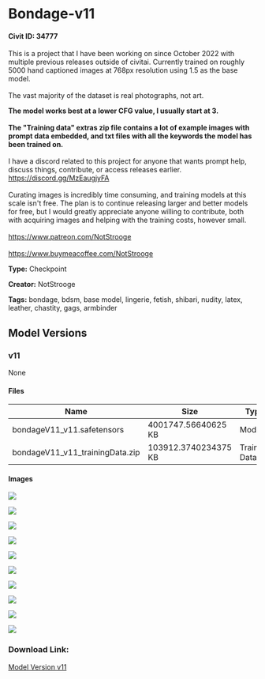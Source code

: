 # Bondage-v11

#### Civit ID: 34777

<p>This is a project that I have been working on since October 2022 with multiple previous releases outside of civitai. Currently trained on roughly 5000 hand captioned images at 768px resolution using 1.5 as the base model. <br /><br />The vast majority of the dataset is real photographs, not art. </p><p></p><p><strong>The model works best at a lower CFG value, I usually start at 3.</strong><br /><br /><strong>The "Training data" extras zip file contains a lot of example images with prompt data embedded, and txt files with all the keywords the model has been trained on.</strong><br /><br />I have a discord related to this project for anyone that wants prompt help, discuss things, contribute, or access releases earlier. <a target="_blank" rel="ugc" href="https://discord.gg/MzEaugjyFA">https://discord.gg/MzEaugjyFA</a><br /><br />Curating images is incredibly time consuming, and training models at this scale isn't free. The plan is to continue releasing larger and better models for free, but I would greatly appreciate anyone willing to contribute, both with acquiring images and helping with the training costs, however small. <br /><br /><a target="_blank" rel="ugc" href="https://www.patreon.com/NotStrooge">https://www.patreon.com/NotStrooge</a><br /><br /><a target="_blank" rel="ugc" href="https://www.buymeacoffee.com/NotStrooge">https://www.buymeacoffee.com/NotStrooge</a></p>

**Type:** Checkpoint

**Creator:** NotStrooge

**Tags:** bondage, bdsm, base model, lingerie, fetish, shibari, nudity, latex, leather, chastity, gags, armbinder

## Model Versions

### v11

None

#### Files

| Name | Size | Type | Format | Download Url | AutoV1 | AutoV2 | SHA256 | CRC32 | BLAKE3 |
| --- | --- | --- | --- | --- | --- | --- | --- | --- | --- |
| bondageV11_v11.safetensors | 4001747.56640625 KB | Model | SafeTensor | https://civitai.com/api/download/models/41033 | DA9C5AE7 | 8F597848DB | 8F597848DB5001F7125121654D3E3168F1DD09BBEF478BAD0F1D609FEB13D8C8 | 57BA79EE | 1E33A042F88F177BB3F98727B9DBCAC11EA3945750B08A3BFAE53374037B5A3A |
| bondageV11_v11_trainingData.zip | 103912.3740234375 KB | Training Data | Other | https://civitai.com/api/download/models/41033?type=Training%20Data | AA43D390 | 6DB4CA72DC | 6DB4CA72DCE2FD0AC30D96C088D7A9698C51E098E2FD3EB3497608D64AB30076 | E4DA2C62 | 75D2EC22F7248713365676695A72E9679C8B9D3493EEFEB71E6B5AE4C15C0212 |

#### Images

<p><img src="https://image.civitai.com/xG1nkqKTMzGDvpLrqFT7WA/5fc9b252-9aa6-49c7-4042-378e4e1b0400/width=450/452588.jpeg" /></p>

<p><img src="https://image.civitai.com/xG1nkqKTMzGDvpLrqFT7WA/40b6963f-a2fb-46b9-3eb2-9912391f6c00/width=450/452593.jpeg" /></p>

<p><img src="https://image.civitai.com/xG1nkqKTMzGDvpLrqFT7WA/06eb14a7-8a27-4090-3d2e-14f14cb4ca00/width=450/452597.jpeg" /></p>

<p><img src="https://image.civitai.com/xG1nkqKTMzGDvpLrqFT7WA/1b369e09-3a00-4604-265a-9bd0d428ab00/width=450/452587.jpeg" /></p>

<p><img src="https://image.civitai.com/xG1nkqKTMzGDvpLrqFT7WA/4c6b235e-5439-43d2-5bbd-a06ec1e8bd00/width=450/452592.jpeg" /></p>

<p><img src="https://image.civitai.com/xG1nkqKTMzGDvpLrqFT7WA/14b344d2-af4c-4386-85b1-b1c3413e8400/width=450/452584.jpeg" /></p>

<p><img src="https://image.civitai.com/xG1nkqKTMzGDvpLrqFT7WA/721dde6d-b561-47e2-2895-2aa5ff371400/width=450/452585.jpeg" /></p>

<p><img src="https://image.civitai.com/xG1nkqKTMzGDvpLrqFT7WA/2af64ef5-90d4-45fa-bcf0-23cfd25a9800/width=450/452594.jpeg" /></p>

<p><img src="https://image.civitai.com/xG1nkqKTMzGDvpLrqFT7WA/75da81e5-129e-4235-3262-06e94802f100/width=450/452589.jpeg" /></p>

<p><img src="https://image.civitai.com/xG1nkqKTMzGDvpLrqFT7WA/67a79e85-b5a5-4ce9-4272-8ad29aafaf00/width=450/452596.jpeg" /></p>

### Download Link:

[Model Version v11](https://civitai.com/api/download/models/41033)

